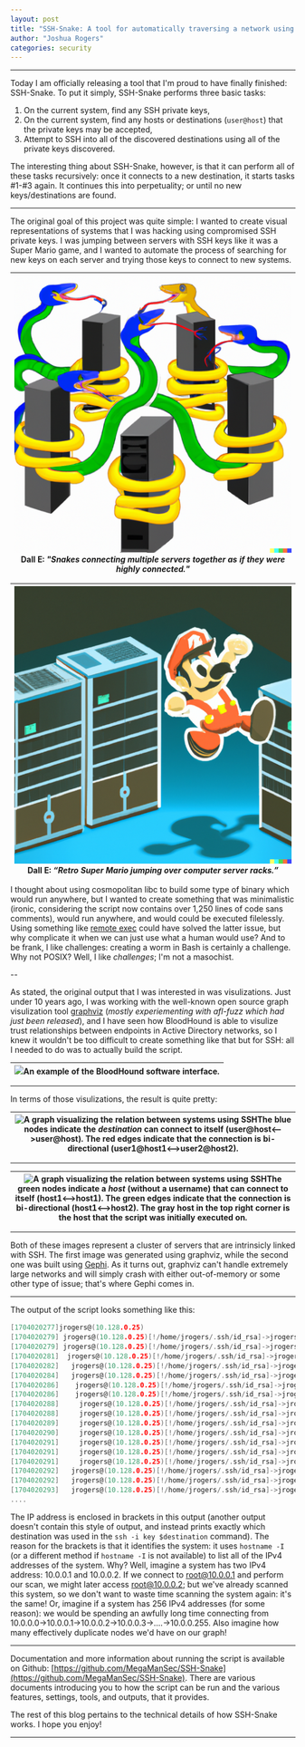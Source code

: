 ```yaml
---
layout: post
title: "SSH-Snake: A tool for automatically traversing a network using SSH private keys"
author: "Joshua Rogers"
categories: security
---
```


---

Today I am officially releasing a tool that I'm proud to have finally finished: SSH-Snake. To put it simply, SSH-Snake performs three basic tasks:

1.  On the current system, find any SSH private keys,
2.  On the current system, find any hosts or destinations (`user@host`) that the private keys may be accepted,
3.  Attempt to SSH into all of the discovered destinations using all of the private keys discovered.

The interesting thing about SSH-Snake, however, is that it can perform all of these tasks recursively: once it connects to a new destination, it starts tasks #1-#3 again. It continues this into perpetuality; or until no new keys/destinations are found.

---

The original goal of this project was quite simple: I wanted to create visual representations of systems that I was hacking using compromised SSH private keys. I was jumping between servers with SSH keys like it was a Super Mario game, and I wanted to automate the process of searching for new keys on each server and trying those keys to connect to new systems.

|![](/files/Snakes.png)Dall E: _"Snakes connecting multiple servers together as if they were highly connected."_|
|:-:|

|![](/files/Mario.png)Dall E: _“Retro Super Mario jumping over computer server racks.”_|
|:-:|

I thought about using cosmopolitan libc to build some type of binary which would run anywhere, but I wanted to create something that was minimalistic (ironic, considering the script now contains over 1,250 lines of code sans comments), would run anywhere, and would could be executed filelessly. Using something like [remote exec](http://phrack.org/issues/62/8.html) could have solved the latter issue, but why complicate it when we can just use what a human would use? And to be frank, I like challenges: creating a worm in Bash is certainly a challenge. Why not POSIX? Well, I like _challenges_; I'm not a masochist.

--

As stated, the original output that I was interested in was visulizations. Just under 10 years ago, I was working with the well-known open source graph visulization tool [graphviz](https://graphviz.org/) (_mostly experiementing with afl-fuzz which had just been released_), and I have seen how BloodHound is able to visulize trust relationships between endpoints in Active Directory networks, so I knew it wouldn't be too difficult to create something like that but for SSH: all I needed to do was to actually build the script.

|![](/files/AD.png)An example of the BloodHound software interface.|
|:-:|

---

In terms of those visulizations, the result is quite pretty:

|![A graph visualizing the relation between systems using SSH](https://raw.githubusercontent.com/MegaManSec/SSH-Snake/main/tools/SSH-Snake-dot-circo.png)The blue nodes indicate the _destination_ can connect to itself (user@host<-->user@host). The red edges indicate that the connection is bi-directional (user1@host1<-->user2@host2).|
|:-:|

---

|![A graph visualizing the relation between systems using SSH](https://github.com/MegaManSec/SSH-Snake/raw/main/tools/SSH-Snake-Gephi.svg)The green nodes indicate a _host_ (without a username) that can connect to itself (host1<-->host1). The green edges indicate that the connection is bi-directional (host1<-->host2). The gray host in the top right corner is the host that the script was initially executed on.|
|:-:|

---

Both of these images represent a cluster of servers that are intrinsicly linked with SSH. The first image was generated using graphviz, while the second one was built using [Gephi](https://gephi.org/). As it turns out, graphviz can't handle extremely large networks and will simply crash with either out-of-memory or some other type of issue; that's where Gephi comes in.

---

The output of the script looks something like this:
```C
[1704020277]jrogers@(10.128.0.25)
[1704020279] jrogers@(10.128.0.25)[!/home/jrogers/.ssh/id_rsa]->jrogers@(10.128.0.25)
[1704020279] jrogers@(10.128.0.25)[!/home/jrogers/.ssh/id_rsa]->jrogers@(10.128.0.27)
[1704020281]  jrogers@(10.128.0.25)[!/home/jrogers/.ssh/id_rsa]->jrogers@(10.128.0.27)[!/home/jrogers/.ssh/id_rsa]->root@(10.128.0.29)
[1704020282]   jrogers@(10.128.0.25)[!/home/jrogers/.ssh/id_rsa]->jrogers@(10.128.0.27)[!/home/jrogers/.ssh/id_rsa]->root@(10.128.0.29)[!/root/.ssh/id_rsa]->root@(10.128.0.25)
[1704020284]   jrogers@(10.128.0.25)[!/home/jrogers/.ssh/id_rsa]->jrogers@(10.128.0.27)[!/home/jrogers/.ssh/id_rsa]->root@(10.128.0.29)[!/root/.ssh/id_rsa]->root@(10.128.0.27)
[1704020286]    jrogers@(10.128.0.25)[!/home/jrogers/.ssh/id_rsa]->jrogers@(10.128.0.27)[!/home/jrogers/.ssh/id_rsa]->root@(10.128.0.29)[!/root/.ssh/id_rsa]->root@(10.128.0.27)[!/home/jrogers/.ssh/id_rsa]->root@(10.128.0.29)
[1704020286]    jrogers@(10.128.0.25)[!/home/jrogers/.ssh/id_rsa]->jrogers@(10.128.0.27)[!/home/jrogers/.ssh/id_rsa]->root@(10.128.0.29)[!/root/.ssh/id_rsa]->root@(10.128.0.27)[!/home/jrogers/.ssh/id_rsa]->root@(10.128.0.28)
[1704020288]     jrogers@(10.128.0.25)[!/home/jrogers/.ssh/id_rsa]->jrogers@(10.128.0.27)[!/home/jrogers/.ssh/id_rsa]->root@(10.128.0.29)[!/root/.ssh/id_rsa]->root@(10.128.0.27)[!/home/jrogers/.ssh/id_rsa]->root@(10.128.0.28)[!/root/.ssh/id_rsa]->root@(10.128.0.25)
[1704020288]     jrogers@(10.128.0.25)[!/home/jrogers/.ssh/id_rsa]->jrogers@(10.128.0.27)[!/home/jrogers/.ssh/id_rsa]->root@(10.128.0.29)[!/root/.ssh/id_rsa]->root@(10.128.0.27)[!/home/jrogers/.ssh/id_rsa]->root@(10.128.0.28)[!/root/.ssh/id_rsa]->root@(10.128.0.27)
[1704020289]     jrogers@(10.128.0.25)[!/home/jrogers/.ssh/id_rsa]->jrogers@(10.128.0.27)[!/home/jrogers/.ssh/id_rsa]->root@(10.128.0.29)[!/root/.ssh/id_rsa]->root@(10.128.0.27)[!/home/jrogers/.ssh/id_rsa]->root@(10.128.0.28)[!/root/.ssh/id_rsa]->root@(10.128.0.26)
[1704020290]     jrogers@(10.128.0.25)[!/home/jrogers/.ssh/id_rsa]->jrogers@(10.128.0.27)[!/home/jrogers/.ssh/id_rsa]->root@(10.128.0.29)[!/root/.ssh/id_rsa]->root@(10.128.0.27)[!/home/jrogers/.ssh/id_rsa]->root@(10.128.0.28)[!/home/jrogers/.ssh/id_rsa]->root@(10.128.0.29)
[1704020291]     jrogers@(10.128.0.25)[!/home/jrogers/.ssh/id_rsa]->jrogers@(10.128.0.27)[!/home/jrogers/.ssh/id_rsa]->root@(10.128.0.29)[!/root/.ssh/id_rsa]->root@(10.128.0.27)[!/home/jrogers/.ssh/id_rsa]->root@(10.128.0.28)[!/root/.ssh/id_rsa]->root@(10.128.0.29)
[1704020291]     jrogers@(10.128.0.25)[!/home/jrogers/.ssh/id_rsa]->jrogers@(10.128.0.27)[!/home/jrogers/.ssh/id_rsa]->root@(10.128.0.29)[!/root/.ssh/id_rsa]->root@(10.128.0.27)[!/home/jrogers/.ssh/id_rsa]->root@(10.128.0.28)[!/root/.ssh/id_rsa]->root@(10.128.0.28)
[1704020291]     jrogers@(10.128.0.25)[!/home/jrogers/.ssh/id_rsa]->jrogers@(10.128.0.27)[!/home/jrogers/.ssh/id_rsa]->root@(10.128.0.29)[!/root/.ssh/id_rsa]->root@(10.128.0.27)[!/home/jrogers/.ssh/id_rsa]->root@(10.128.0.28)[!/root/.ssh/id_rsa]->root@(10.128.0.28)
[1704020292]   jrogers@(10.128.0.25)[!/home/jrogers/.ssh/id_rsa]->jrogers@(10.128.0.27)[!/home/jrogers/.ssh/id_rsa]->root@(10.128.0.29)[!/root/.ssh/id_rsa]->root@(10.128.0.26)
[1704020292]   jrogers@(10.128.0.25)[!/home/jrogers/.ssh/id_rsa]->jrogers@(10.128.0.27)[!/home/jrogers/.ssh/id_rsa]->root@(10.128.0.29)[!/root/.ssh/id_rsa]->root@(10.128.0.29)
[1704020293]   jrogers@(10.128.0.25)[!/home/jrogers/.ssh/id_rsa]->jrogers@(10.128.0.27)[!/home/jrogers/.ssh/id_rsa]->root@(10.128.0.29)[!/root/.ssh/id_rsa]->root@(10.128.0.28)
....
```

The IP address is enclosed in brackets in this output (another output doesn't contain this style of output, and instead prints exactly which destination was used in the `ssh -i key $destination` command). The reason for the brackets is that it identifies the system: it uses `hostname -I` (or a different method if `hostname -I` is not available) to list all of the IPv4 addresses of the system. Why? Well, imagine a system has two IPv4 address: 10.0.0.1 and 10.0.0.2. If we connect to root@10.0.0.1 and perform our scan, we might later access root@10.0.0.2; but we've already scanned this system, so we don't want to waste time scanning the system again: it's the same! Or, imagine if a system has 256 IPv4 addresses (for some reason): we would be spending an awfully long time connecting from 10.0.0.0->10.0.0.1->10.0.0.2->10.0.0.3->....->10.0.0.255. Also imagine how many effectively duplicate nodes we'd have on our graph!

---

Documentation and more information about running the script is available on Github: [https://github.com/MegaManSec/SSH-Snake](https://github.com/MegaManSec/SSH-Snake). There are various documents introducing you to how the script can be run and the various features, settings, tools, and outputs, that it provides.

The rest of this blog pertains to the technical details of how SSH-Snake works. I hope you enjoy!

---
